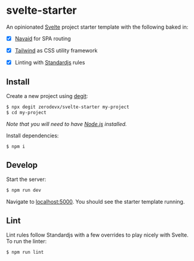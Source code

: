 # svelte-starter

An opinionated [Svelte](https://svelte.dev) project starter template with the following baked in:

- [x] [Navaid](https://github.com/lukeed/navaid) for SPA routing
- [x] [Tailwind](https://github.com/tailwindlabs/tailwindcss) as CSS utility framework
- [x] Linting with [Standardjs](https://github.com/standard/standard) rules


## Install

Create a new project using [degit](https://github.com/Rich-Harris/degit):

```bash
$ npx degit zerodevx/svelte-starter my-project
$ cd my-project
```

*Note that you will need to have [Node.js](https://nodejs.org) installed.*

Install dependencies:

```bash
$ npm i
```


## Develop

Start the server:

```bash
$ npm run dev
```

Navigate to [localhost:5000](http://localhost:5000). You should see the starter template running.


## Lint

Lint rules follow Standardjs with a few overrides to play nicely with Svelte. To run the linter:

```bash
$ npm run lint
```
